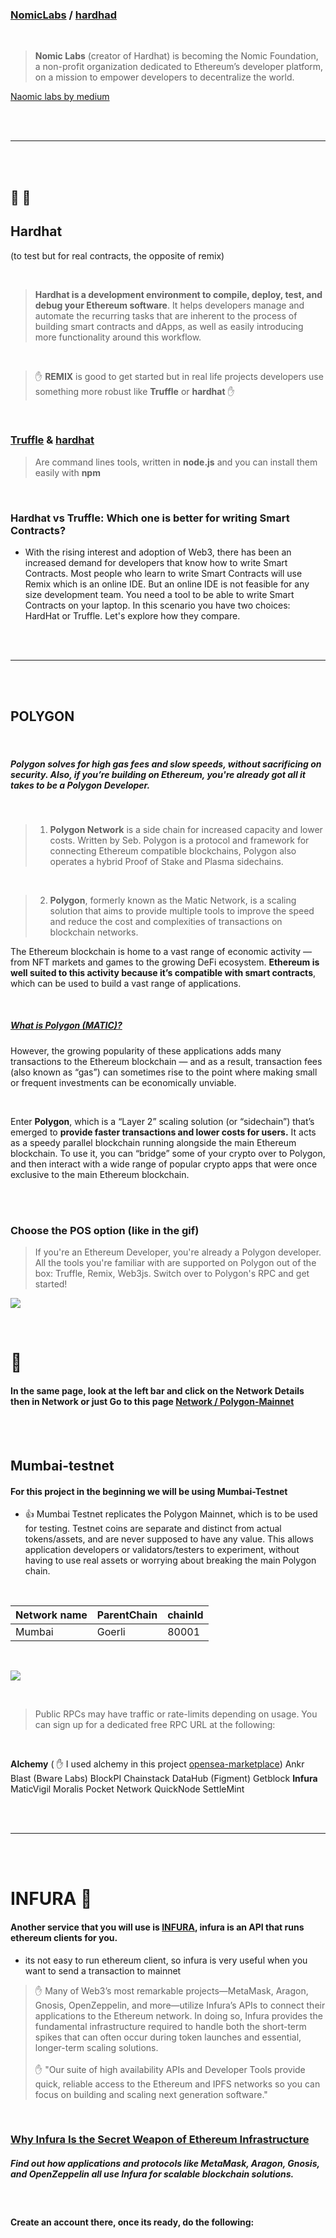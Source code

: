 ### [NomicLabs](https://nomic.foundation) / [hardhad](https://hardhat.org)

<br>

> **Nomic Labs** (creator of Hardhat) is becoming the Nomic Foundation, a non-profit organization dedicated to Ethereum’s developer platform, on a mission to empower developers to decentralize the world.

[Naomic labs by medium](https://medium.com/nomic-foundation-blog/introducing-the-nomic-foundation-an-ethereum-public-goods-organization-31012af67df9)

<br>
<br>

---

<br>
<br>

## 🚧 👷

## Hardhat

(to test but for real contracts, the opposite of remix)

<br>

> **Hardhat is a development environment to compile, deploy, test, and debug your Ethereum software**. It helps developers manage and automate the recurring tasks that are inherent to the process of building smart contracts and dApps, as well as easily introducing more functionality around this workflow.

<br>

> ✋ **REMIX** is good to get started but in real life projects developers use something more robust like **Truffle** or **hardhat** ✋

<br>

### [Truffle](https://trufflesuite.com/) & [hardhat](https://hardhat.org/)

> Are command lines tools, written in **node.js** and you can install them easily with **npm**

<br>

### Hardhat vs Truffle: Which one is better for writing Smart Contracts?

- With the rising interest and adoption of Web3, there has been an increased demand for developers that know how to write Smart Contracts. Most people who learn to write Smart Contracts will use Remix which is an online IDE. But an online IDE is not feasible for any size development team. You need a tool to be able to write Smart Contracts on your laptop. In this scenario you have two choices: HardHat or Truffle. Let's explore how they compare.

<br>
<br>

---

<br>
<br>

## POLYGON

<br>

##### Polygon solves for high gas fees and slow speeds, without sacrificing on security. Also, if you’re building on Ethereum, you're already got all it takes to be a Polygon Developer.

<br>

> 1. **Polygon Network** is a side chain for increased capacity and lower costs. Written by Seb. Polygon is a protocol and framework for connecting Ethereum compatible blockchains, Polygon also operates a hybrid Proof of Stake and Plasma sidechains.

<br>

> 2. **Polygon**, formerly known as the Matic Network, is a scaling solution that aims to provide multiple tools to improve the speed and reduce the cost and complexities of transactions on blockchain networks.

The Ethereum blockchain is home to a vast range of economic activity — from NFT markets and games to the growing DeFi ecosystem. **Ethereum is well suited to this activity because it’s compatible with smart contracts**, which can be used to build a vast range of applications.

<br>

##### [What is Polygon (MATIC)?](https://www.coinbase.com/learn/crypto-basics/what-is-polygon)

However, the growing popularity of these applications adds many transactions to the Ethereum blockchain — and as a result, transaction fees (also known as “gas”) can sometimes rise to the point where making small or frequent investments can be economically unviable.

<br>

Enter **Polygon**, which is a “Layer 2” scaling solution (or “sidechain”) that’s emerged to **provide faster transactions and lower costs for users.** It acts as a speedy parallel blockchain running alongside the main Ethereum blockchain. To use it, you can “bridge” some of your crypto over to Polygon, and then interact with a wide range of popular crypto apps that were once exclusive to the main Ethereum blockchain.

<br>

<br>

### Choose the POS option (like in the gif)

> If you're an Ethereum Developer, you're already a Polygon developer. All the tools you're familiar with are supported on Polygon out of the box: Truffle, Remix, Web3js. Switch over to Polygon's RPC and get started!

[<img src="./img-read/polygon-docs1.gif"/>]()

<br>

# 🍊

#### In the same page, look at the left bar and click on the Network Details then in Network or just Go to this page [ Network / Polygon-Mainnet ](https://docs.polygon.technology/docs/develop/network-details/network)

<br>

<br>

## Mumbai-testnet

#### For this project in the beginning we will be using Mumbai-Testnet

- 👍 Mumbai Testnet replicates the Polygon Mainnet, which is to be used for testing. Testnet coins are separate and distinct from actual tokens/assets, and are never supposed to have any value. This allows application developers or validators/testers to experiment, without having to use real assets or worrying about breaking the main Polygon chain.

<br>

| Network name | ParentChain | chainId |
| ------------ | ----------- | ------- |
| Mumbai       | Goerli      | 80001   |

<br>

[<img src="./img-read/polygon-testing-networks.gif"/>]()

 <br>

> Public RPCs may have traffic or rate-limits depending on usage. You can sign up for a dedicated free RPC URL at the following:

 <br>
 
**Alchemy**  ( ✋ I used alchemy in this project [opensea-marketplace](https://github.com/nadiamariduena/opensea-marketplace))
Ankr
Blast (Bware Labs)
BlockPI
Chainstack
DataHub (Figment)
Getblock
**Infura**
MaticVigil
Moralis
Pocket Network
QuickNode
SettleMint

 <br>
 <br>

---

 <br>
 <br>

# INFURA 🌈

#### Another service that you will use is [INFURA](https://infura.io), infura is an API that runs ethereum clients for you.

- its not easy to run ethereum client, so infura is very useful when you want to send a transaction to mainnet

> ✋ Many of Web3’s most remarkable projects—MetaMask, Aragon, Gnosis, OpenZeppelin, and more—utilize Infura’s APIs to connect their applications to the Ethereum network. In doing so, Infura provides the fundamental infrastructure required to handle both the short-term spikes that can often occur during token launches and essential, longer-term scaling solutions. <br><br> ✋
> "Our suite of high availability APIs and Developer Tools provide quick, reliable access to the Ethereum and IPFS networks so you can focus on building and scaling next generation software."

<br>

### [Why Infura Is the Secret Weapon of Ethereum Infrastructure](https://consensys.net/blog/news/why-infura-is-the-secret-weapon-of-ethereum-infrastructure/)

##### Find out how applications and protocols like MetaMask, Aragon, Gnosis, and OpenZeppelin all use Infura for scalable blockchain solutions.

<br>

#### Create an account there, once its ready, do the following:
